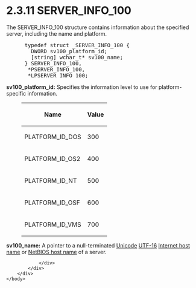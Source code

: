 <html dir="LTR" xmlns:mshelp="http://msdn.microsoft.com/mshelp" xmlns:ddue="http://ddue.schemas.microsoft.com/authoring/2003/5" xmlns:xlink="http://www.w3.org/1999/xlink" xmlns:tool="http://www.microsoft.com/tooltip">
    <head>
        <meta http-equiv="Content-Type" content="text/html; CHARSET=utf-8"></meta>
        <meta name="save" content="history"></meta>
        <title>2.3.11 SERVER_INFO_100</title>
        <xml>
            <mshelp:toctitle title="2.3.11 SERVER_INFO_100"></mshelp:toctitle>
            <mshelp:rltitle title="[MS-DTYP]: SERVER_INFO_100"></mshelp:rltitle>
            <mshelp:keyword index="A" term="007c654b-7d78-49d4-9f4d-0da7c1889727"></mshelp:keyword>
            <mshelp:attr name="DCSext.ContentType" value="open specification"></mshelp:attr>
            <mshelp:attr name="AssetID" value="007c654b-7d78-49d4-9f4d-0da7c1889727"></mshelp:attr>
            <mshelp:attr name="TopicType" value="kbRef"></mshelp:attr>
            <mshelp:attr name="DCSext.Title" value="[MS-DTYP]: SERVER_INFO_100" />
        </xml>
    </head>
    <body>
        <div id="header">
            <h1 class="heading">2.3.11 SERVER_INFO_100</h1>
        </div>
        <div id="mainSection">
            <div id="mainBody">
                <div id="allHistory" class="saveHistory"></div>
                <div id="sectionSection0" class="section" name="collapseableSection">
                    

<p>The SERVER_INFO_100 structure contains information about the
specified server, including the name and platform.</p>

<dl>
<dd>
<div><pre> typedef struct _SERVER_INFO_100 {
   DWORD sv100_platform_id;
   [string] wchar_t* sv100_name;
 } SERVER_INFO_100,
  *PSERVER_INFO_100,
  *LPSERVER_INFO_100;
</pre></div>
</dd></dl>

<p><b>sv100_platform_id:</b>  Specifies the information
level to use for platform-specific information.</p>

<dl>
<dd>
<table>
 <thead>
  <tr>
   <th>
   <p>Name</p>
   </th>
   <th>
   <p>Value</p>
   </th>
  </tr>
 </thead>
 <tr>
  <td>
  <p>PLATFORM_ID_DOS</p>
  </td>
  <td>
  <p>300</p>
  </td>
 </tr>
 <tr>
  <td>
  <p>PLATFORM_ID_OS2</p>
  </td>
  <td>
  <p>400</p>
  </td>
 </tr>
 <tr>
  <td>
  <p>PLATFORM_ID_NT</p>
  </td>
  <td>
  <p>500</p>
  </td>
 </tr>
 <tr>
  <td>
  <p>PLATFORM_ID_OSF</p>
  </td>
  <td>
  <p>600</p>
  </td>
 </tr>
 <tr>
  <td>
  <p>PLATFORM_ID_VMS</p>
  </td>
  <td>
  <p>700</p>
  </td>
 </tr>
</table>
</dd></dl>

<p><b>sv100_name:</b>  A pointer to a
null-terminated <a href="a66edeb1-52a0-4d64-a93b-2f5c833d7d92.html#gt_c305d0ab-8b94-461a-bd76-13b40cb8c4d8">Unicode</a> <a href="a66edeb1-52a0-4d64-a93b-2f5c833d7d92.html#gt_4c9eef52-69d4-43e7-ac04-ff1fe43a94fb">UTF-16</a> <a href="a66edeb1-52a0-4d64-a93b-2f5c833d7d92.html#gt_4d5d5403-372f-4f9f-8d7a-65c310c807d9">Internet host name</a> or <a href="a66edeb1-52a0-4d64-a93b-2f5c833d7d92.html#gt_150cc108-7e58-4fdb-957d-2a3734ba15f5">NetBIOS host name</a> of a
server.</p>


                </div>
            </div>
        </div>
    </body>
</html>